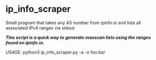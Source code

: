 # ip_info_scraper
Small program that takes any AS number from ipinfo.io and lists all associated IPv4 ranges via stdout.

***This script is a quick way to generate masscan lists using the ranges found on ipinfo.io.*** 

USAGE: python3 ip_info_scraper.py -a <AS number to scrape for IP ranges> -o foo.bar
